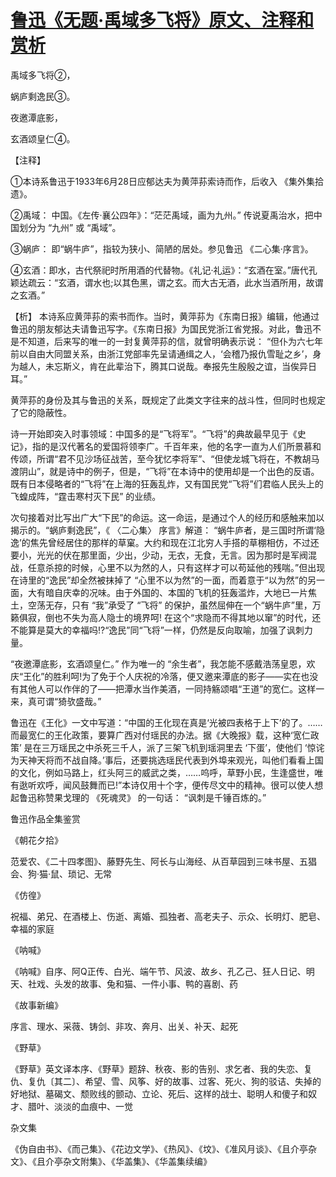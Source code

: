 # [鲁迅《无题·禹域多飞将》原文、注释和赏析](https://www.vrrw.net/wx/9372.html)

禹域多飞将②，

蜗庐剩逸民③。

夜邀潭底影，

玄酒颂皇仁④。

【注释】

①本诗系鲁迅于1933年6月28日应郁达夫为黄萍荪索诗而作，后收入 《集外集拾遗》。

②禹域： 中国。《左传·襄公四年》：“茫茫禹域，画为九州。” 传说夏禹治水，把中国划分为 “九州” 或 “禹域”。

③蜗庐： 即“蜗牛庐”，指较为狭小、简陋的居处。参见鲁迅 《二心集·序言》。

④玄酒：即水，古代祭祀时所用酒的代替物。《礼记·礼运》：“玄酒在室。”唐代孔颖达疏云：“玄酒，谓水也;以其色黑，谓之玄。而大古无酒，此水当酒所用，故谓之玄酒。”

【析】 本诗系应黄萍荪的索书而作。当时，黄萍荪为《东南日报》编辑，他通过鲁迅的朋友郁达夫请鲁迅写字。《东南日报》为国民党浙江省党报。对此，鲁迅不是不知道，后来写的唯一的一封复黄萍荪的信，就曾明确表示说： “但仆为六七年前以自由大同盟关系，由浙江党部率先呈请通缉之人，‘会稽乃报仇雪耻之乡’，身为越人，未忘斯义，肯在此辈治下，腾其口说哉。奉报先生殷殷之谊，当俟异日耳。”



黄萍荪的身份及其与鲁迅的关系，既规定了此类文字往来的战斗性，但同时也规定了它的隐蔽性。

诗一开始即突入时事领域：中国多的是“飞将军”。“飞将”的典故最早见于《史记》，指的是汉代著名的爱国将领李广。千百年来，他的名字一直为人们所景慕和传颂，所谓“君不见沙场征战苦，至今犹忆李将军”、“但使龙城飞将在，不教胡马渡阴山”，就是诗中的例子，但是，“飞将”在本诗中的使用却是一个出色的反语。既有日本侵略者的“飞将”在上海的狂轰乱炸，又有国民党“飞将”们君临人民头上的飞蝗成阵，“霆击寒村灭下民” 的业绩。

次句接着对比写出广大“下民”的命运。这一命运，是通过个人的经历和感触来加以揭示的。“蜗庐剩逸民”，《 〈二心集〉 序言》解道： “蜗牛庐者，是三国时所谓‘隐逸’的焦先曾经居住的那样的草窠。大约和现在江北穷人手搭的草棚相仿，不过还要小，光光的伏在那里面，少出，少动，无衣，无食，无言。因为那时是军阀混战，任意杀掠的时候，心里不以为然的人，只有这样才可以苟延他的残喘。”但出现在诗里的“逸民”却全然被抹掉了 “心里不以为然”的一面，而着意于“以为然”的另一面，大有暗自庆幸的况味。由于外国的、本国的飞机的狂轰滥炸，大地已一片焦土，空荡无存，只有 “我”承受了 “飞将” 的保护，虽然屈伸在一个“蜗牛庐”里，万籁俱寂，倒也不失为高人隐士的境界呵! 在这个“求隐而不得其地以窜”的时代，还不能算是莫大的幸福吗!?“逸民”同“飞将”一样，仍然是反向取喻，加强了讽刺力量。

“夜邀潭底影，玄酒颂皇仁。” 作为唯一的 “余生者”，我怎能不感戴浩荡皇恩，欢庆“王化”的胜利呵!为了免于个人庆祝的冷落，便又邀来潭底的影子——实在也没有其他人可以作伴的了——把潭水当作美酒，一同持觞颂唱“王道”的宽仁。这样一来，真可谓“猗欤盛哉。”

鲁迅在《王化》一文中写道：“中国的王化现在真是‘光被四表格于上下’的了。……而最宽仁的王化政策，要算广西对付瑶民的办法。据《大晚报》载，这种‘宽仁政策’ 是在三万瑶民之中杀死三千人，派了三架飞机到瑶洞里去 ‘下蛋’，使他们 ‘惊诧为天神天将而不战自降。’事后，还要挑选瑶民代表到外埠来观光，叫他们看看上国的文化，例如马路上，红头阿三的威武之类，……呜呼，草野小民，生逢盛世，唯有逖听欢呼，闻风鼓舞而已!”本诗仅用十个字，便传尽文中的精神。很可以使人想起鲁迅称赞果戈理的 《死魂灵》 的一句话： “讽刺是千锤百炼的。”

鲁迅作品全集鉴赏

《朝花夕拾》

范爱农、《二十四孝图》、藤野先生、阿长与山海经、从百草园到三味书屋、五猖会、狗·猫·鼠、琐记、无常

《仿徨》

祝福、弟兄、在酒楼上、伤逝、离婚、孤独者、高老夫子、示众、长明灯、肥皂、幸福的家庭

《呐喊》

《呐喊》自序、阿Q正传、白光、端午节、风波、故乡、孔乙己、狂人日记、明天、社戏、头发的故事、兔和猫、一件小事、鸭的喜剧、药

《故事新编》

序言、理水、采薇、铸剑、非攻、奔月、出关、补天、起死

《野草》

《野草》英文译本序、《野草》题辞、秋夜、影的告别、求乞者、我的失恋、复仇、复仇〔其二〕、希望、雪、风筝、好的故事、过客、死火、狗的驳诘、失掉的好地狱、墓碣文、颓败线的颤动、立论、死后、这样的战士、聪明人和傻子和奴才、腊叶、淡淡的血痕中、一觉

杂文集

《伪自由书》、《而己集》、《花边文学》、《热风》、《坟》、《准风月谈》、《且介亭杂文》、《且介亭杂文附集》、《华盖集》、《华盖集续编》

